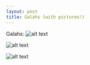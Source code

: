 ```yaml
---
layout: post
title: Galahs (with pictures!)
---
```



Galahs: ![alt text](https://raw.githubusercontent.com/jss367/jss367.github.io/master/images/galah1.jpg "Galah in Alice Springs Botanical Garden")

![alt text](https://raw.githubusercontent.com/jss367/jss367.github.io/master/images/galah2.jpg "Galah exiting roost near Santa Teresa Road")

![alt text](https://raw.githubusercontent.com/jss367/jss367.github.io/master/images/galah3.jpg "Galah")

